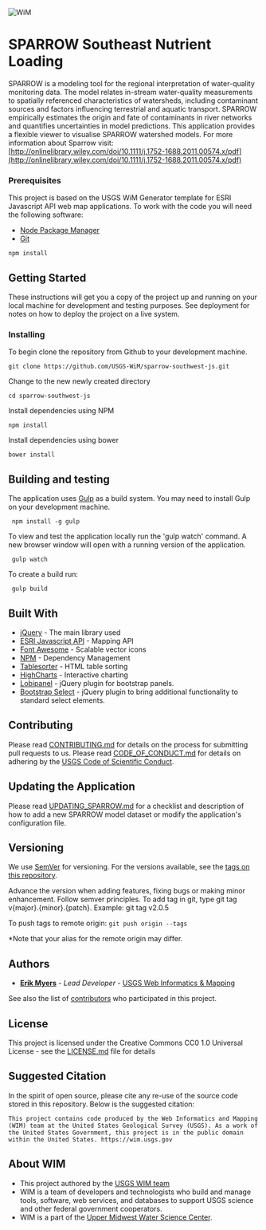 ![WiM](wimlogo.png)


# SPARROW Southeast Nutrient Loading

SPARROW is a modeling tool for the regional interpretation of water-quality monitoring data. The model relates in-stream water-quality measurements to spatially referenced characteristics of watersheds, including contaminant sources and factors influencing terrestrial and aquatic transport. SPARROW empirically estimates the origin and fate of contaminants in river networks and quantifies uncertainties in model predictions. This application provides a flexible viewer to visualise SPARROW watershed models.  For more information about Sparrow visit: [http://onlinelibrary.wiley.com/doi/10.1111/j.1752-1688.2011.00574.x/pdf](http://onlinelibrary.wiley.com/doi/10.1111/j.1752-1688.2011.00574.x/pdf)

### Prerequisites

This project is based on the USGS WiM Generator template for ESRI Javascript API web map applications.  To work with the code you will need the following software: 

* [Node Package Manager](https://www.npmjs.com/)
* [Git](https://desktop.github.com/)

```
npm install
```

## Getting Started

These instructions will get you a copy of the project up and running on your local machine for development and testing purposes. See deployment for notes on how to deploy the project on a live system.

### Installing

To begin clone the repository from Github to your development machine.

```
git clone https://github.com/USGS-WiM/sparrow-southwest-js.git
```

Change to the new newly created directory

```
cd sparrow-southwest-js
```

Install dependencies using NPM

```
npm install
```

Install dependencies using bower

```
bower install
```
## Building and testing

The application uses [Gulp](https://gulpjs.com/) as a build system.  You may need to install Gulp on your development machine.
```
 npm install -g gulp 
```
To view and test the application locally  run the 'gulp watch' command.  A new browser window will open with a running version of the application.
```
 gulp watch
```

To create a build run:
```
 gulp build
```

## Built With

* [jQuery](https://jquery.com/) - The main library used
* [ESRI Javascript API](https://developers.arcgis.com/javascript/) - Mapping API 
* [Font Awesome](http://fontawesome.io/) - Scalable vector icons
* [NPM](https://www.npmjs.com/) - Dependency Management
* [Tablesorter](https://mottie.github.io/tablesorter/docs/) - HTML table sorting
* [HighCharts](https://www.highcharts.com/) - Interactive charting
* [Lobipanel](https://github.com/arboshiki/lobipanel) - jQuery plugin for bootstrap panels. 
* [Bootstrap Select](https://silviomoreto.github.io/bootstrap-select/) - jQuery plugin to bring additional functionality to standard select elements.


## Contributing

Please read [CONTRIBUTING.md](CONTRIBUTING.md) for details on the process for submitting pull requests to us. Please read [CODE_OF_CONDUCT.md](CODE_OF_CONDUCT.md) for details on adhering by the [USGS Code of Scientific Conduct](https://www2.usgs.gov/fsp/fsp_code_of_scientific_conduct.asp).

## Updating the Application

Please read [UPDATING_SPARROW.md](UPDATING_SPARROW.md) for a checklist and description of how to add a new SPARROW model dataset or modify the application's configuration file.

## Versioning

We use [SemVer](http://semver.org/) for versioning. For the versions available, see the [tags on this repository](../../tags). 

Advance the version when adding features, fixing bugs or making minor enhancement. Follow semver principles. To add tag in git, type git tag v{major}.{minor}.{patch}. Example: git tag v2.0.5

To push tags to remote origin: `git push origin --tags`

*Note that your alias for the remote origin may differ.

## Authors

* **[Erik Myers](https://www.usgs.gov/staff-profiles/erik-s-myers)**  - *Lead Developer* - [USGS Web Informatics & Mapping](https://wim.usgs.gov/)


See also the list of [contributors](../../graphs/contributors) who participated in this project.

## License

This project is licensed under the Creative Commons CC0 1.0 Universal License - see the [LICENSE.md](LICENSE.md) file for details

## Suggested Citation
In the spirit of open source, please cite any re-use of the source code stored in this repository. Below is the suggested citation:

`This project contains code produced by the Web Informatics and Mapping (WIM) team at the United States Geological Survey (USGS). As a work of the United States Government, this project is in the public domain within the United States. https://wim.usgs.gov`


## About WIM
* This project authored by the [USGS WIM team](https://wim.usgs.gov)
* WIM is a team of developers and technologists who build and manage tools, software, web services, and databases to support USGS science and other federal government cooperators.
* WIM is a part of the [Upper Midwest Water Science Center](https://www.usgs.gov/centers/wisconsin-water-science-center).
